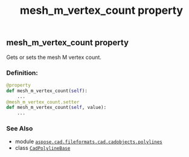 ﻿---
title: mesh_m_vertex_count property
second_title: Aspose.CAD for Python via .NET API References
description: 
type: docs
weight: 370
url: /python-net/aspose.cad.fileformats.cad.cadobjects.polylines/cadpolylinebase/mesh_m_vertex_count/
is_root: false
---

## mesh_m_vertex_count property


Gets or sets the mesh M vertex count.
### Definition:
```python
@property
def mesh_m_vertex_count(self):
    ...
@mesh_m_vertex_count.setter
def mesh_m_vertex_count(self, value):
    ...
```

### See Also
* module [`aspose.cad.fileformats.cad.cadobjects.polylines`](../../)
* class [`CadPolylineBase`](/cad/python-net/aspose.cad.fileformats.cad.cadobjects.polylines/cadpolylinebase)
